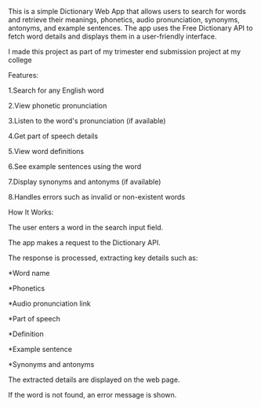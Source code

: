This is a simple Dictionary Web App that allows users to search for words and retrieve their meanings, phonetics, audio pronunciation, synonyms, antonyms, and example sentences. The app uses the Free Dictionary API to fetch word details and displays them in a user-friendly interface.

I made this project as part of my trimester end submission project at my college

Features:

1.Search for any English word

2.View phonetic pronunciation

3.Listen to the word's pronunciation (if available)

4.Get part of speech details

5.View word definitions

6.See example sentences using the word

7.Display synonyms and antonyms (if available)

8.Handles errors such as invalid or non-existent words


How It Works:

The user enters a word in the search input field.

The app makes a request to the Dictionary API.

The response is processed, extracting key details such as:

*Word name

*Phonetics

*Audio pronunciation link

*Part of speech

*Definition

*Example sentence

*Synonyms and antonyms

The extracted details are displayed on the web page.

If the word is not found, an error message is shown.
